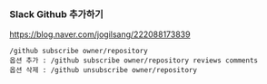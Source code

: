 ### Slack Github 추가하기
https://blog.naver.com/jogilsang/222088173839
```
/github subscribe owner/repository
옵션 추가 : /github subscribe owner/repository reviews comments
옵션 삭제 : /github unsubscribe owner/repository
```
